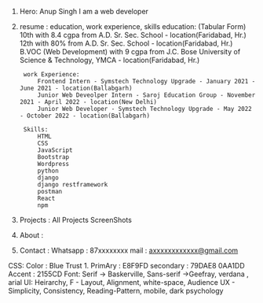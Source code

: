 1. Hero:
        Anup Singh
        I am a web developer

2. resume : education, work experience, skills
        education:  (Tabular Form)
            10th with 8.4 cgpa from A.D. Sr. Sec. School - location(Faridabad, Hr.)
            12th with 80% from A.D. Sr. Sec. School - location(Faridabad, Hr.)
            B.VOC (Web Development) with 9 cgpa from J.C. Bose University of Science & Technology, YMCA - location(Faridabad, Hr.)

        work Experience:
            Frontend Intern - Symstech Technology Upgrade - January 2021 - June 2021 - location(Ballabgarh)
            Junior Web Deveolper Intern - Saroj Education Group - November 2021 - April 2022 - location(New Delhi)
            Junior Web Developer - Symstech Technology Upgrade - May 2022 - October 2022 - location(Ballabgarh)
        
        Skills:
            HTML
            CSS
            JavaScript
            Bootstrap
            Wordpress
            python
            django
            django restframework
            postman
            React
            npm

3. Projects : 
        All Projects ScreenShots

4. About : 

5. Contact : 
        Whatsapp : 87xxxxxxxx
        mail : axxxxxxxxxxxx@gmail.com


CSS:
    Color : Blue Trust
        1. PrimAry : E8F9FD
        secondary : 79DAE8
        0AA1DD
        Accent : 2155CD
    Font: Serif -> Baskerville, Sans-serif ->Geefray, verdana , arial
    UI: Heirarchy, F - Layout, Alignment, white-space, Audience 
    UX -  Simplicity, Consistency, Reading-Pattern, mobile, dark psychology